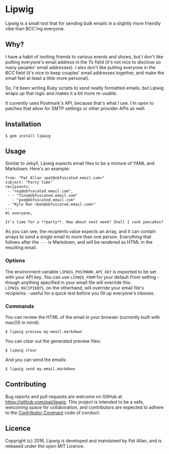 # Lipwig

Lipwig is a small tool that for sending bulk emails in a slightly more friendly vibe than BCC'ing everyone.

## Why?

I have a habit of inviting friends to various events and shows, but I don't like putting everyone's email address in the _To_ field (it's not nice to disclose so many peoples' email addresses). I also don't like putting everyone in the _BCC_ field (it's nice to keep couples' email addresses together, and make the email feel at least a little more personal).

So, I'd been writing Ruby scripts to send neatly formatted emails, but Lipwig wraps up that logic and makes it a bit more re-usable.

It currently uses Postmark's API, because that's what I use. I'm open to patches that allow for SMTP settings or other provider APIs as well.

## Installation

    $ gem install lipwig

## Usage

Similar to Jekyll, Lipwig expects email files to be a mixture of YAML and Markdown. Here's an example:

    from: "Pat Allan <pat@obfuscated.email.com>"
    subject: "Party time"
    recipients:
     - "rey@obfuscated.email.com",
     - - "finn@obfuscated.email.com"
       - "poe@obfuscated.email.com"
     - "Kylo Ren <ben@obfuscated.email.com>"
    ---
    Hi everyone,

    It's time for a **party**. How about next week? Shall I cook pancakes?

As you can see, the recipients value expects an array, and it can contain arrays to send a single email to more than one person. Everything that follows after the `---` is Markdown, and will be rendered as HTML in the resulting email.

### Options

The environment variable `LIPWIG_POSTMARK_API_KEY` is expected to be set with your API key. You can use `LIPWIG_FROM` for your default _From_ setting - though anything specified in your email file will override this. `LIPWIG_RECIPIENTS`, on the otherhand, will override your email file's recipients - useful for a quick test before you fill up everyone's inboxes.

### Commands

You can review the HTML of the email in your browser (currently built with macOS in mind):

    $ lipwig preview my-email.markdown

You can clear out the generated preview files:

    $ lipwig clear

And you can send the emails:

    $ lipwig send my-email.markdown

## Contributing

Bug reports and pull requests are welcome on GitHub at https://github.com/pat/lipwig. This project is intended to be a safe, welcoming space for collaboration, and contributors are expected to adhere to the [Contributor Covenant](http://contributor-covenant.org) code of conduct.

## Licence

Copyright (c) 2016, Lipwig is developed and maintained by Pat Allan, and is
released under the open MIT Licence.
